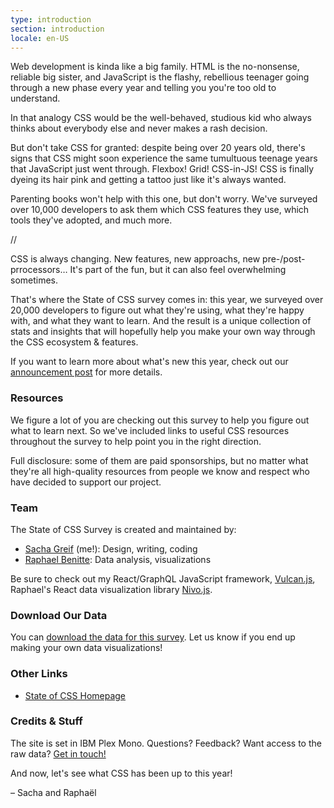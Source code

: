 ```yaml
---
type: introduction
section: introduction
locale: en-US
---
```

 
Web development is kinda like a big family. HTML is the no-nonsense, reliable big sister, and JavaScript is the flashy, rebellious teenager going through a new phase every year and telling you you're too old to understand.

In that analogy CSS would be the well-behaved, studious kid who always thinks about everybody else and never makes a rash decision. 

But don't take CSS for granted: despite being over 20 years old, there's signs that CSS might soon experience the same tumultuous teenage years that JavaScript just went through. Flexbox! Grid! CSS-in-JS! CSS is finally dyeing its hair pink and getting a tattoo just like it's always wanted. 

Parenting books won't help with this one, but don't worry. We've surveyed over 10,000 developers to ask them which CSS features they use, which tools they've adopted, and much more. 


 //

<span class="first-line"><span class="first-letter">CSS</span> is always changing.</span> New features, new approachs, new pre-/post-prrocessors… It's part of the fun, but it can also feel overwhelming sometimes. 

That's where the State of CSS survey comes in: this year, we surveyed over 20,000 developers to figure out what they're using, what they're happy with, and what they want to learn. And the result is a unique collection of stats and insights that will hopefully help you make your own way through the CSS ecosystem & features. 

If you want to learn more about what's new this year, check out our [announcement post](https://medium.freecodecamp.org/the-state-of-javascript-2018-8322bcc51bd8) for more details.

### Resources

We figure a lot of you are checking out this survey to help you figure out what to learn next. So we've included links to useful CSS resources throughout the survey to help point you in the right direction. 

Full disclosure: some of them are paid sponsorships, but no matter what they're all high-quality resources from people we know and respect who have decided to support our project. 

### Team

The State of CSS Survey is created and maintained by:

- [Sacha Greif](https://twitter.com/sachagreif) (me!): Design, writing, coding
- [Raphael Benitte](https://twitter.com/benitteraphael): Data analysis, visualizations

Be sure to check out my React/GraphQL JavaScript framework, [Vulcan.js](http://vulcanjs.org), Raphael's React data visualization library [Nivo.js](https://nivo.rocks).

### Download Our Data

You can [download the data for this survey](https://www.kaggle.com/sachag/state-of-css-2019). Let us know if you end up making your own data visualizations!

### Other Links

- [State of CSS Homepage](https://stateofcss.com)

### Credits & Stuff

The site is set in IBM Plex Mono. Questions? Feedback? Want access to the raw data? [Get in touch!](mailto:hello@stateofcss.com)

And now, let's see what CSS has been up to this year!

<span class="conclusion__byline">– Sacha and Raphaël</span>